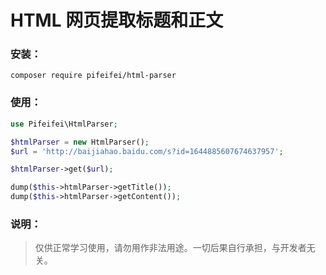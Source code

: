 # HTML 网页提取标题和正文

### 安装：

```shell
composer require pifeifei/html-parser
```




### 使用：


```php
use Pifeifei\HtmlParser;

$htmlParser = new HtmlParser();
$url = 'http://baijiahao.baidu.com/s?id=1644885607674637957';

$htmlParser->get($url);

dump($this->htmlParser->getTitle());
dump($this->htmlParser->getContent());
```



### 说明：

> 仅供正常学习使用，请勿用作非法用途。一切后果自行承担，与开发者无关。